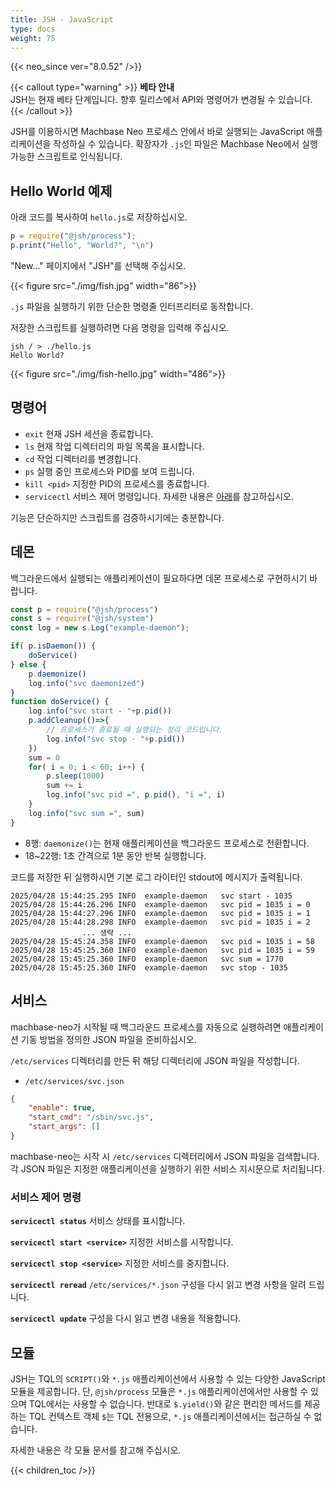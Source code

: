 ```yaml
---
title: JSH - JavaScript
type: docs
weight: 75
---
```


{{< neo_since ver="8.0.52" />}}

{{< callout type="warning" >}}
**베타 안내**<br/>
JSH는 현재 베타 단계입니다. 향후 릴리스에서 API와 명령어가 변경될 수 있습니다.
{{< /callout >}}


JSH를 이용하시면 Machbase Neo 프로세스 안에서 바로 실행되는 JavaScript 애플리케이션을 작성하실 수 있습니다.
확장자가 `.js`인 파일은 Machbase Neo에서 실행 가능한 스크립트로 인식됩니다.

## Hello World 예제

아래 코드를 복사하여 `hello.js`로 저장하십시오.

```js
p = require("@jsh/process");
p.print("Hello", "World?", "\n")
```

"New..." 페이지에서 "JSH"를 선택해 주십시오.

{{< figure src="./img/fish.jpg" width="86">}}

`.js` 파일을 실행하기 위한 단순한 명령줄 인터프리터로 동작합니다.

저장한 스크립트를 실행하려면 다음 명령을 입력해 주십시오.

```
jsh / > ./hello.js
Hello World? 
```

{{< figure src="./img/fish-hello.jpg" width="486">}}


## 명령어

- `exit` 현재 JSH 세션을 종료합니다.
- `ls` 현재 작업 디렉터리의 파일 목록을 표시합니다.
- `cd` 작업 디렉터리를 변경합니다.
- `ps` 실행 중인 프로세스와 PID를 보여 드립니다.
- `kill <pid>` 지정한 PID의 프로세스를 종료합니다.
- `servicectl` 서비스 제어 명령입니다. 자세한 내용은 [아래](#service-control-commands)를 참고하십시오.

기능은 단순하지만 스크립트를 검증하시기에는 충분합니다.

## 데몬

백그라운드에서 실행되는 애플리케이션이 필요하다면 데몬 프로세스로 구현하시기 바랍니다.

```js {linenos=table,hl_lines=[8,"18-22"],linenostart=1}
const p = require("@jsh/process")
const s = require("@jsh/system")
const log = new s.Log("example-daemon");

if( p.isDaemon()) {
    doService()
} else {
    p.daemonize()
    log.info("svc daemonized")
}
function doService() {
    log.info("svc start - "+p.pid())
    p.addCleanup(()=>{
        // 프로세스가 종료될 때 실행되는 정리 코드입니다.
        log.info("svc stop - "+p.pid())
    })
    sum = 0
    for( i = 0; i < 60; i++) {
        p.sleep(1000)
        sum += i
        log.info("svc pid =", p.pid(), "i =", i)
    }
    log.info("svc sum =", sum)
}
```

- 8행: `daemonize()`는 현재 애플리케이션을 백그라운드 프로세스로 전환합니다.
- 18~22행: 1초 간격으로 1분 동안 반복 실행합니다.

코드를 저장한 뒤 실행하시면 기본 로그 라이터인 stdout에 메시지가 출력됩니다.

```
2025/04/28 15:44:25.295 INFO  example-daemon   svc start - 1035
2025/04/28 15:44:26.296 INFO  example-daemon   svc pid = 1035 i = 0
2025/04/28 15:44:27.296 INFO  example-daemon   svc pid = 1035 i = 1
2025/04/28 15:44:28.298 INFO  example-daemon   svc pid = 1035 i = 2
                ... 생략 ...
2025/04/28 15:45:24.358 INFO  example-daemon   svc pid = 1035 i = 58
2025/04/28 15:45:25.360 INFO  example-daemon   svc pid = 1035 i = 59
2025/04/28 15:45:25.360 INFO  example-daemon   svc sum = 1770
2025/04/28 15:45:25.360 INFO  example-daemon   svc stop - 1035
```

## 서비스

machbase-neo가 시작될 때 백그라운드 프로세스를 자동으로 실행하려면 애플리케이션 기동 방법을 정의한 JSON 파일을 준비하십시오.

`/etc/services` 디렉터리를 만든 뒤 해당 디렉터리에 JSON 파일을 작성합니다.

- `/etc/services/svc.json`

```json
{
    "enable": true,
    "start_cmd": "/sbin/svc.js",
    "start_args": []
}
```

machbase-neo는 시작 시 `/etc/services` 디렉터리에서 JSON 파일을 검색합니다.
각 JSON 파일은 지정한 애플리케이션을 실행하기 위한 서비스 지시문으로 처리됩니다.


### 서비스 제어 명령

**`servicectl status`** 서비스 상태를 표시합니다.

**`servicectl start <service>`** 지정한 서비스를 시작합니다.

**`servicectl stop <service>`** 지정한 서비스를 중지합니다.

**`servicectl reread`** `/etc/services/*.json` 구성을 다시 읽고 변경 사항을 알려 드립니다.

**`servicectl update`** 구성을 다시 읽고 변경 내용을 적용합니다.

## 모듈
JSH는 TQL의 `SCRIPT()`와 `*.js` 애플리케이션에서 사용할 수 있는 다양한 JavaScript 모듈을 제공합니다.
단, `@jsh/process` 모듈은 `*.js` 애플리케이션에서만 사용할 수 있으며 TQL에서는 사용할 수 없습니다.
반대로 `$.yield()`와 같은 편리한 메서드를 제공하는 TQL 컨텍스트 객체 `$`는 TQL 전용으로, `*.js` 애플리케이션에서는 접근하실 수 없습니다.

자세한 내용은 각 모듈 문서를 참고해 주십시오.

{{< children_toc />}}
